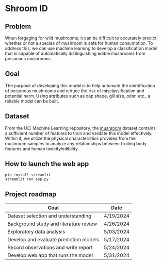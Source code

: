 # Shroom ID

## Problem
When forgaging for wild mushrooms, it can be difficult to accurately predict whether or not a species of mushroom is safe for human consumption. To address this, we can use machine learning to develop a classification model that is capable of automatically distinguishing edible mushrooms from poisonous mushrooms.

## Goal
The purpose of developing this model is to help automate the identification of poisonous mushrooms and reduce the risk of misclassification and potential harm. Using attributes such as cap shape, gill size, odor, etc., a reliable model can be built.

## Dataset
From the UCI Machine Learning repository, the [mushroom](https://archive.ics.uci.edu/dataset/73/mushroom) dataset contains a sufficient number of features to train and validate this model effectively. Within it, we utilize the physical characteristics provided from the mushroom samples to analyze any relationships between fruiting body features and human toxicity/edibility.

## How to launch the web app
```
pip install streamlit
streamlit run app.py
```

## Project roadmap
| Goal                                   | Date
|                                       -|-
| Dataset selection and understanding    | 4/19/2024
| Background study and literature review | 4/26/2024
| Exploratory data analysis              | 5/03/2024
| Develop and evaluate prediction models | 5/17/2024
| Record observations and write report   | 5/24/2024
| Develop web app that runs the model    | 5/31/2024
